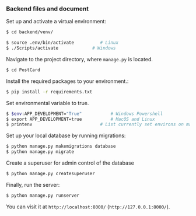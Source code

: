 ### Backend files and document


Set up and activate a virtual environment:

```bash
$ cd backend/venv/

$ source .env/bin/activate          # Linux
$ ./Scripts/activate             # Windows
```

Navigate to the project directory, where `manage.py` is located.

```bash
$ cd PostCard
```

Install the required packages to your environment.:

```bash
$ pip install -r requirements.txt
```

Set environmental variable to true.

```bash
$ $env:APP_DEVELOPMENT="True"           # Windows Powershell
$ export APP_DEVELOPMENT=true           # MacOS and Linux
$ printenv                          # List currently set environs on macos and linux
```

Set up your local database by running migrations:

```bash
$ python manage.py makemigrations database
$ python manage.py migrate
```

Create a superuser for admin control of the database

```bash
$ python manage.py createsuperuser
```

Finally, run the server:

```bash
$ python manage.py runserver
```

You can visit it at `http://localhost:8000/` (`http://127.0.0.1:8000/`).